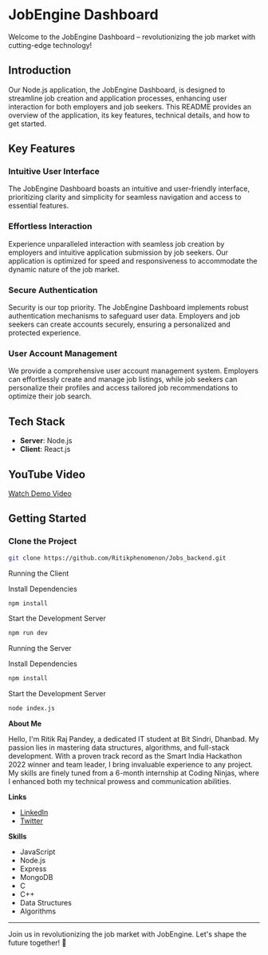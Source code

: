 # JobEngine Dashboard

Welcome to the JobEngine Dashboard – revolutionizing the job market with cutting-edge technology!

## Introduction

Our Node.js application, the JobEngine Dashboard, is designed to streamline job creation and application processes, enhancing user interaction for both employers and job seekers. This README provides an overview of the application, its key features, technical details, and how to get started.

## Key Features

### Intuitive User Interface

The JobEngine Dashboard boasts an intuitive and user-friendly interface, prioritizing clarity and simplicity for seamless navigation and access to essential features.

### Effortless Interaction

Experience unparalleled interaction with seamless job creation by employers and intuitive application submission by job seekers. Our application is optimized for speed and responsiveness to accommodate the dynamic nature of the job market.

### Secure Authentication

Security is our top priority. The JobEngine Dashboard implements robust authentication mechanisms to safeguard user data. Employers and job seekers can create accounts securely, ensuring a personalized and protected experience.

### User Account Management

We provide a comprehensive user account management system. Employers can effortlessly create and manage job listings, while job seekers can personalize their profiles and access tailored job recommendations to optimize their job search.

## Tech Stack

- **Server**: Node.js
- **Client**: React.js

## YouTube Video

[Watch Demo Video](https://www.youtube.com/watch?v=aWBCxQQRpaA)


## Getting Started

### Clone the Project

```bash
git clone https://github.com/Ritikphenomenon/Jobs_backend.git
```

Running the Client

Install Dependencies

```bash
npm install
```

Start the Development Server

```bash
npm run dev
```

Running the Server

Install Dependencies

```bash
npm install
```

Start the Development Server

```bash
node index.js
```

**About Me**

Hello, I'm Ritik Raj Pandey, a dedicated IT student at Bit Sindri, Dhanbad. My passion lies in mastering data structures, algorithms, and full-stack development. With a proven track record as the Smart India Hackathon 2022 winner and team leader, I bring invaluable experience to any project. My skills are finely tuned from a 6-month internship at Coding Ninjas, where I enhanced both my technical prowess and communication abilities.

**Links**
- [LinkedIn](https://www.linkedin.com/in/ritik-raj-pandey)
- [Twitter](https://twitter.com/ritikrajpandey)

**Skills**
- JavaScript
- Node.js
- Express
- MongoDB
- C
- C++
- Data Structures
- Algorithms

---

Join us in revolutionizing the job market with JobEngine. Let's shape the future together! 🚀
